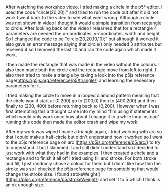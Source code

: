 After watching the workshop video, I tried making a circle in the p5* editor. I used the code "circle(20,20);" and tried to run the code but after it did not work I went back to the video to see what went wrong. Although a circle was not shown in video I thought it would a simple transition from rectangle to circle. After looking back on the video I relearned that for a rectangle 4 parameters are needed the x-coordinates, y-coordinates, width and height. So I changed the code to be "circle(20,20,10,10);" but although it worked it also gave an error message saying that circle() only needed 3 attributes but received 4 so I removed the last 10 and ran the code again which made it work.

I then made the rectangle that was made in the video without the colours. I also then made both the circle and the rectangle move from left to right. I also then tried to make a triangle by taking a look into the p5js reference page(https://p5js.org/reference/p5/triangle/) and learning the necessary parameters for it.

I tried making the circle to move in a looped diamond pattern meaning that the circle would start at (0,200) go to (200,0) then to (400,200) and then finally to (200, 400) before returning back to (0,200). However when I was first attempting this a thought came into my mind "I'm using if statements which would only work once how about I change it to a while loop instead" running this code then made the editor crash and wipe my work.

After my work was wiped I made a triangle again, I tried working with arc so that I could make a half-circle but didn't understand how it worked so I went to the p5js reference page on arc (https://p5js.org/reference/p5/arc/) to try to understand it but I skimmed it and still didn't understand so I decided to just work with what they had in the examples. I then created a circle and a rectangle and to finish it all off I tried using fill and stroke. For both stroke and fill, I just randomly chose a colour for them but I didn't like how thin the stroke was so I checked the p5js reference page for something that would change the stroke size. I found strokeWeight() (https://p5js.org/reference/p5/strokeWeight/) and set it to 5 which I think is an ok enough size.
